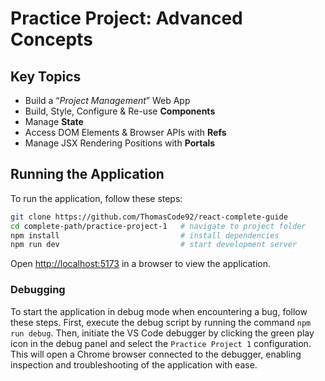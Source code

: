 # Practice Project: Advanced Concepts

## Key Topics

- Build a “_Project Management_” Web App
- Build, Style, Configure & Re-use **Components**
- Manage **State**
- Access DOM Elements & Browser APIs with **Refs**
- Manage JSX Rendering Positions with **Portals**

## Running the Application

To run the application, follow these steps:

```bash
git clone https://github.com/ThomasCode92/react-complete-guide
cd complete-path/practice-project-1   # navigate to project folder
npm install                           # install dependencies
npm run dev                           # start development server
```

Open [http://localhost:5173](http://localhost:5173) in a browser to view the application.

### Debugging

To start the application in debug mode when encountering a bug, follow these steps. First, execute the debug script by running the command `npm run debug`. Then, initiate the VS Code debugger by clicking the green play icon in the debug panel and select the `Practice Project 1` configuration. This will open a Chrome browser connected to the debugger, enabling inspection and troubleshooting of the application with ease.
